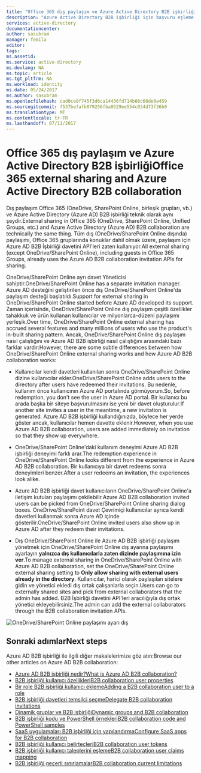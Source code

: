 ```yaml
---
title: "Office 365 dış paylaşım ve Azure Active Directory B2B işbirliği | Microsoft Docs"
description: "Azure Active Directory B2B işbirliği için başvuru eşleme talepleri"
services: active-directory
documentationcenter: 
author: sasubram
manager: femila
editor: 
tags: 
ms.assetid: 
ms.service: active-directory
ms.devlang: NA
ms.topic: article
ms.tgt_pltfrm: NA
ms.workload: identity
ms.date: 05/24/2017
ms.author: sasubram
ms.openlocfilehash: cad0ce8f745f3d6ca14436fd714b08c60de0e459
ms.sourcegitcommit: f537befafb079256fba0529ee554c034d73f36b0
ms.translationtype: MT
ms.contentlocale: tr-TR
ms.lasthandoff: 07/11/2017
---
```

# <a name="office-365-external-sharing-and-azure-active-directory-b2b-collaboration"></a><span data-ttu-id="b690e-103">Office 365 dış paylaşım ve Azure Active Directory B2B işbirliği</span><span class="sxs-lookup"><span data-stu-id="b690e-103">Office 365 external sharing and Azure Active Directory B2B collaboration</span></span>

<span data-ttu-id="b690e-104">Dış paylaşım Office 365 (OneDrive, SharePoint Online, birleşik grupları, vb.) ve Azure Active Directory (Azure AD) B2B işbirliği teknik olarak aynı şeydir.</span><span class="sxs-lookup"><span data-stu-id="b690e-104">External sharing in Office 365 (OneDrive, SharePoint Online, Unified Groups, etc.) and Azure Active Directory (Azure AD) B2B collaboration are technically the same thing.</span></span> <span data-ttu-id="b690e-105">Tüm dış (OneDrive/SharePoint Online dışında) paylaşımı, Office 365 gruplarında konuklar dahil olmak üzere, paylaşım için Azure AD B2B İşbirliği davetini API'leri zaten kullanıyor.</span><span class="sxs-lookup"><span data-stu-id="b690e-105">All external sharing (except OneDrive/SharePoint Online), including guests in Office 365 Groups, already uses the Azure AD B2B collaboration invitation APIs for sharing.</span></span>

<span data-ttu-id="b690e-106">OneDrive/SharePoint Online ayrı davet Yöneticisi sahiptir.</span><span class="sxs-lookup"><span data-stu-id="b690e-106">OneDrive/SharePoint Online has a separate invitation manager.</span></span> <span data-ttu-id="b690e-107">Azure AD desteğini geliştirilen önce dış OneDrive/SharePoint Online'da paylaşım desteği başlatıldı.</span><span class="sxs-lookup"><span data-stu-id="b690e-107">Support for external sharing in OneDrive/SharePoint Online started before Azure AD developed its support.</span></span> <span data-ttu-id="b690e-108">Zaman içerisinde, OneDrive/SharePoint Online dış paylaşım çeşitli özellikler tahakkuk ve ürün kullanan kullanıcılar ve milyonlarca-düzeni paylaşımı yerleşik.</span><span class="sxs-lookup"><span data-stu-id="b690e-108">Over time, OneDrive/SharePoint Online external sharing has accrued several features and many millions of users who use the product's in-built sharing pattern.</span></span> <span data-ttu-id="b690e-109">Ancak, OneDrive/SharePoint Online dış paylaşım nasıl çalıştığını ve Azure AD B2B işbirliği nasıl çalıştığını arasındaki bazı farklar vardır:</span><span class="sxs-lookup"><span data-stu-id="b690e-109">However, there are some subtle differences between how OneDrive/SharePoint Online external sharing works and how Azure AD B2B collaboration works:</span></span>

- <span data-ttu-id="b690e-110">Kullanıcılar kendi davetleri kullanılan sonra OneDrive/SharePoint Online dizine kullanıcılar ekler.</span><span class="sxs-lookup"><span data-stu-id="b690e-110">OneDrive/SharePoint Online adds users to the directory after users have redeemed their invitations.</span></span> <span data-ttu-id="b690e-111">Bu nedenle, kullanım önce kullanıcının Azure AD portalında görmüyorum.</span><span class="sxs-lookup"><span data-stu-id="b690e-111">So, before redemption, you don't see the user in Azure AD portal.</span></span> <span data-ttu-id="b690e-112">Bir kullanıcı bu arada başka bir siteye başvurulmasını ise yeni bir davet oluşturulur.</span><span class="sxs-lookup"><span data-stu-id="b690e-112">If another site invites a user in the meantime, a new invitation is generated.</span></span> <span data-ttu-id="b690e-113">Azure AD B2B işbirliği kullandığınızda, böylece her yerde göster ancak, kullanıcılar hemen davette eklenir.</span><span class="sxs-lookup"><span data-stu-id="b690e-113">However, when you use Azure AD B2B collaboration, users are added immediately on invitation so that they show up everywhere.</span></span>

- <span data-ttu-id="b690e-114">OneDrive/SharePoint Online'daki kullanım deneyimi Azure AD B2B işbirliği deneyimi farklı arar.</span><span class="sxs-lookup"><span data-stu-id="b690e-114">The redemption experience in OneDrive/SharePoint Online looks different from the experience in Azure AD B2B collaboration.</span></span> <span data-ttu-id="b690e-115">Bir kullanıcıya bir davet redeems sonra deneyimleri benzer.</span><span class="sxs-lookup"><span data-stu-id="b690e-115">After a user redeems an invitation, the experiences look alike.</span></span>

- <span data-ttu-id="b690e-116">Azure AD B2B işbirliği davet kullanıcıların OneDrive/SharePoint Online'a iletişim kutuları paylaşımı çekilebilir.</span><span class="sxs-lookup"><span data-stu-id="b690e-116">Azure AD B2B collaboration invited users can be picked from OneDrive/SharePoint Online sharing dialog boxes.</span></span> <span data-ttu-id="b690e-117">OneDrive/SharePoint davet Çevrimiçi kullanıcılar ayrıca kendi davetleri kullanmak sonra Azure AD içinde gösterilir.</span><span class="sxs-lookup"><span data-stu-id="b690e-117">OneDrive/SharePoint Online invited users also show up in Azure AD after they redeem their invitations.</span></span>

- <span data-ttu-id="b690e-118">Dış OneDrive/SharePoint Online ile Azure AD B2B işbirliği paylaşım yönetmek için OneDrive/SharePoint Online dış ayarına paylaşımı ayarlayın **yalnızca dış kullanıcılarla zaten dizinde paylaşımına izin ver**.</span><span class="sxs-lookup"><span data-stu-id="b690e-118">To manage external sharing in OneDrive/SharePoint Online with Azure AD B2B collaboration, set the OneDrive/SharePoint Online external sharing setting to **Only allow sharing with external users already in the directory**.</span></span> <span data-ttu-id="b690e-119">Kullanıcılar, harici olarak paylaşılan sitelere gidin ve yönetici ekledi dış ortak çalışanlarla seçin.</span><span class="sxs-lookup"><span data-stu-id="b690e-119">Users can go to externally shared sites and pick from external collaborators that the admin has added.</span></span> <span data-ttu-id="b690e-120">B2B İşbirliği davetini API'leri aracılığıyla dış ortak yönetici ekleyebilirsiniz.</span><span class="sxs-lookup"><span data-stu-id="b690e-120">The admin can add the external collaborators through the B2B collaboration invitation APIs.</span></span>

![OneDrive/SharePoint Online paylaşımı ayarı dış](media/active-directory-b2b-o365-external-user/odsp-sharing-setting.png)

## <a name="next-steps"></a><span data-ttu-id="b690e-122">Sonraki adımlar</span><span class="sxs-lookup"><span data-stu-id="b690e-122">Next steps</span></span>

<span data-ttu-id="b690e-123">Azure AD B2B işbirliği ile ilgili diğer makalelerimize göz atın:</span><span class="sxs-lookup"><span data-stu-id="b690e-123">Browse our other articles on Azure AD B2B collaboration:</span></span>

* [<span data-ttu-id="b690e-124">Azure AD B2B işbirliği nedir?</span><span class="sxs-lookup"><span data-stu-id="b690e-124">What is Azure AD B2B collaboration?</span></span>](active-directory-b2b-what-is-azure-ad-b2b.md)
* [<span data-ttu-id="b690e-125">B2B işbirliği kullanıcı özellikleri</span><span class="sxs-lookup"><span data-stu-id="b690e-125">B2B collaboration user properties</span></span>](active-directory-b2b-user-properties.md)
* [<span data-ttu-id="b690e-126">Bir role B2B işbirliği kullanıcı ekleme</span><span class="sxs-lookup"><span data-stu-id="b690e-126">Adding a B2B collaboration user to a role</span></span>](active-directory-b2b-add-guest-to-role.md)
* [<span data-ttu-id="b690e-127">B2B işbirliği davetleri temsilci seçme</span><span class="sxs-lookup"><span data-stu-id="b690e-127">Delegate B2B collaboration invitations</span></span>](active-directory-b2b-delegate-invitations.md)
* [<span data-ttu-id="b690e-128">Dinamik gruplar ve B2B işbirliği</span><span class="sxs-lookup"><span data-stu-id="b690e-128">Dynamic groups and B2B collaboration</span></span>](active-directory-b2b-dynamic-groups.md)
* [<span data-ttu-id="b690e-129">B2B işbirliği kodu ve PowerShell örnekleri</span><span class="sxs-lookup"><span data-stu-id="b690e-129">B2B collaboration code and PowerShell samples</span></span>](active-directory-b2b-code-samples.md)
* [<span data-ttu-id="b690e-130">SaaS uygulamaları B2B işbirliği için yapılandırma</span><span class="sxs-lookup"><span data-stu-id="b690e-130">Configure SaaS apps for B2B collaboration</span></span>](active-directory-b2b-configure-saas-apps.md)
* [<span data-ttu-id="b690e-131">B2B işbirliği kullanıcı belirteçleri</span><span class="sxs-lookup"><span data-stu-id="b690e-131">B2B collaboration user tokens</span></span>](active-directory-b2b-user-token.md)
* [<span data-ttu-id="b690e-132">B2B işbirliği kullanıcı taleplerini eşleme</span><span class="sxs-lookup"><span data-stu-id="b690e-132">B2B collaboration user claims mapping</span></span>](active-directory-b2b-claims-mapping.md)
* [<span data-ttu-id="b690e-133">B2B işbirliği geçerli sınırlamalar</span><span class="sxs-lookup"><span data-stu-id="b690e-133">B2B collaboration current limitations</span></span>](active-directory-b2b-current-limitations.md)
